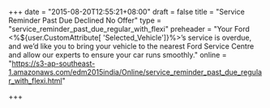 +++
date = "2015-08-20T12:55:21+08:00"
draft = false
title = "Service Reminder Past Due Declined No Offer"
type = "service_reminder_past_due_regular_with_flexi"
preheader = "Your Ford <%${user.CustomAttribute[ 'Selected_Vehicle']}%>&rsquo;s service is overdue, and we&rsquo;d like you to bring your vehicle to the nearest Ford Service Centre and allow our experts to ensure your car runs smoothly."
online = "https://s3-ap-southeast-1.amazonaws.com/edm2015india/Online/service_reminder_past_due_regular_with_flexi.html"

+++

